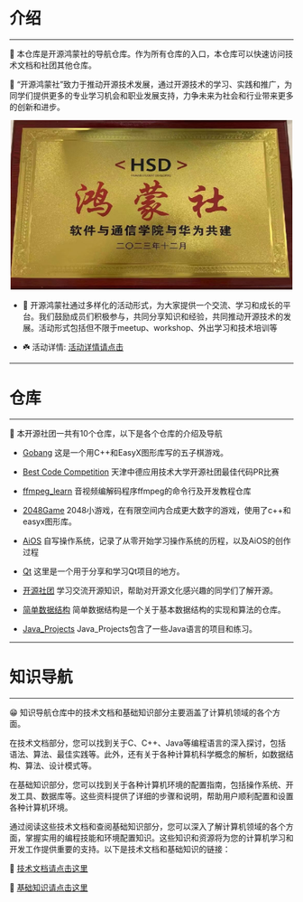 # 介绍  

***

📢 本仓库是开源鸿蒙社的导航仓库。作为所有仓库的入口，本仓库可以快速访问技术文档和社团其他仓库。
  
🌟 “开源鸿蒙社”致力于推动开源技术发展，通过开源技术的学习、实践和推广，为同学们提供更多的专业学习机会和职业发展支持，力争未来为社会和行业带来更多的创新和进步。  
  

<div align="center"> <img src="./resource/image/logo.jpg" width = 500 height = 300 /> </div>


- 🚩 开源鸿蒙社通过多样化的活动形式，为大家提供一个交流、学习和成长的平台。我们鼓励成员们积极参与，共同分享知识和经验，共同推动开源技术的发展。活动形式包括但不限于meetup、workshop、外出学习和技术培训等

- ☘️ 活动详情: [活动详情请点击](./event/README.md)  

***
  
# 仓库  

***

📢 本开源社团一共有10个仓库，以下是各个仓库的介绍及导航
  
- [Gobang](https://gitee.com/TSGU-OSC/gobang)   这是一个用C++和EasyX图形库写的五子棋游戏。
  
 
- [Best Code Competition](https://gitee.com/TSGU-OSC/BCC)  天津中德应用技术大学开源社团最佳代码PR比赛
  
- [ffmpeg_learn](https://gitee.com/TSGU-OSC/ffmpeg_learn)  音视频编解码程序ffmpeg的命令行及开发教程仓库
  
- [2048Game](https://gitee.com/TSGU-OSC/2048-game)   2048小游戏，在有限空间内合成更大数字的游戏，使用了c++和easyx图形库。 
  
- [AiOS](https://gitee.com/TSGU-OSC/ai-os)  自写操作系统，记录了从零开始学习操作系统的历程，以及AiOS的创作过程

- [Qt](https://gitee.com/TSGU-OSC/qt) 这里是一个用于分享和学习Qt项目的地方。  

- [开源社团](https://gitee.com/TSGU-OSC/Root)    学习交流开源知识，帮助对开源文化感兴趣的同学们了解开源。

- [简单数据结构](https://gitee.com/TSGU-OSC/simple-data-structure)  简单数据结构是一个关于基本数据结构的实现和算法的仓库。

- [Java_Projects](https://gitee.com/TSGU-OSC/Java_Projects)   Java_Projects包含了一些Java语言的项目和练习。

***

# 知识导航  

***

😁 知识导航仓库中的技术文档和基础知识部分主要涵盖了计算机领域的各个方面。

在技术文档部分，您可以找到关于C、C++、Java等编程语言的深入探讨，包括语法、算法、最佳实践等。此外，还有关于各种计算机科学概念的解析，如数据结构、算法、设计模式等。

在基础知识部分，您可以找到关于各种计算机环境的配置指南，包括操作系统、开发工具、数据库等。这些资料提供了详细的步骤和说明，帮助用户顺利配置和设置各种计算机环境。

通过阅读这些技术文档和查阅基础知识部分，您可以深入了解计算机领域的各个方面，掌握实用的编程技能和环境配置知识。这些知识和资源将为您的计算机学习和开发工作提供重要的支持。以下是技术文档和基础知识的链接：


🌟 [技术文档请点击这里](./blog/README.md)


🚀 [基础知识请点击这里](./command/README.md)
